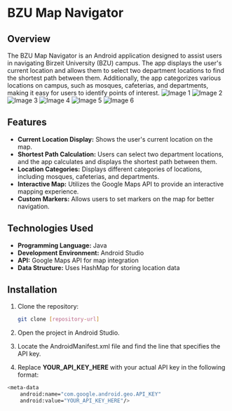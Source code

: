 # BZU Map Navigator

## Overview
The BZU Map Navigator is an Android application designed to assist users in navigating Birzeit University (BZU) campus. The app displays the user's current location and allows them to select two department locations to find the shortest path between them. Additionally, the app categorizes various locations on campus, such as mosques, cafeterias, and departments, making it easy for users to identify points of interest.
![Image 1](https://github.com/Yazan-Abdalmutee/BZU-Map-Navigator/blob/master/image1.jfif)
![Image 2](https://github.com/Yazan-Abdalmutee/BZU-Map-Navigator/blob/master/image2.jfif)
![Image 3](https://github.com/Yazan-Abdalmutee/BZU-Map-Navigator/blob/master/image3.jfif)
![Image 4](https://github.com/Yazan-Abdalmutee/BZU-Map-Navigator/blob/master/image4.jfif)
![Image 5](https://github.com/Yazan-Abdalmutee/BZU-Map-Navigator/blob/master/image5.jfif)
![Image 6](https://github.com/Yazan-Abdalmutee/BZU-Map-Navigator/blob/master/image6.jfif)

## Features
- **Current Location Display:** Shows the user's current location on the map.
- **Shortest Path Calculation:** Users can select two department locations, and the app calculates and displays the shortest path between them.
- **Location Categories:** Displays different categories of locations, including mosques, cafeterias, and departments.
- **Interactive Map:** Utilizes the Google Maps API to provide an interactive mapping experience.
- **Custom Markers:** Allows users to set markers on the map for better navigation.

## Technologies Used
- **Programming Language:** Java
- **Development Environment:** Android Studio
- **API:** Google Maps API for map integration
- **Data Structure:** Uses HashMap for storing location data

## Installation
1. Clone the repository:
   ```bash
   git clone [repository-url]
2. Open the project in Android Studio.

3. Locate the AndroidManifest.xml file and find the line that specifies the API key.
4. Replace **YOUR_API_KEY_HERE** with your actual API key in the following format:
```bash
<meta-data
    android:name="com.google.android.geo.API_KEY"
    android:value="YOUR_API_KEY_HERE"/>
